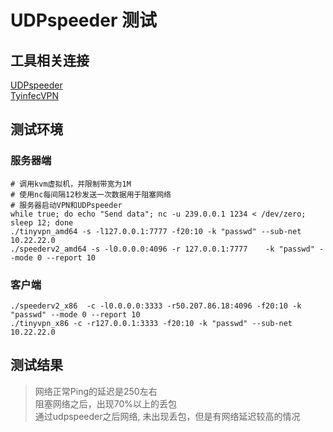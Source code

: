 # UDPspeeder 测试

## 工具相关连接
[UDPspeeder](https://github.com/wangyu-/UDPspeeder) <br />
[TyinfecVPN](https://github.com/wangyu-/tinyfecVPN)

## 测试环境
### 服务器端
```shell
# 调用kvm虚拟机，并限制带宽为1M
# 使用nc每间隔12秒发送一次数据用于阻塞网络
# 服务器启动VPN和UDPspeeder
while true; do echo "Send data"; nc -u 239.0.0.1 1234 < /dev/zero; sleep 12; done
./tinyvpn_amd64 -s -l127.0.0.1:7777 -f20:10 -k "passwd" --sub-net 10.22.22.0
./speederv2_amd64 -s -l0.0.0.0:4096 -r 127.0.0.1:7777    -k "passwd" --mode 0 --report 10
```

### 客户端
```shell
./speederv2_x86  -c -l0.0.0.0:3333 -r50.207.86.18:4096 -f20:10 -k "passwd" --mode 0 --report 10
./tinyvpn_x86 -c -r127.0.0.1:3333 -f20:10 -k "passwd" --sub-net 10.22.22.0
```

## 测试结果
> 网络正常Ping的延迟是250左右<br />
> 阻塞网络之后，出现70%以上的丢包 <br />
> 通过udpspeeder之后网络, 未出现丢包，但是有网络延迟较高的情况
    